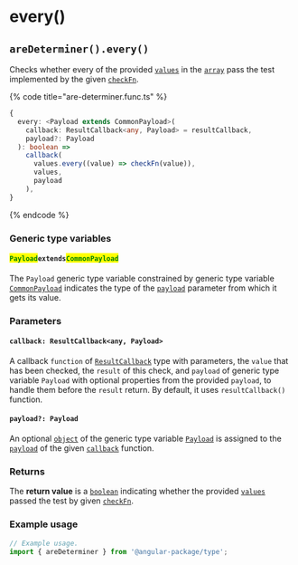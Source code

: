 # every()

## `areDeterminer().every()`

Checks whether every of the provided [`values`](./#...values-any) in the [`array`](https://developer.mozilla.org/en-US/docs/Web/JavaScript/Reference/Global\_Objects/Array) pass the test implemented by the given [`checkFn`](./#checkfn-function).

{% code title="are-determiner.func.ts" %}
```typescript
{
  every: <Payload extends CommonPayload>(
    callback: ResultCallback<any, Payload> = resultCallback,
    payload?: Payload
  ): boolean =>
    callback(
      values.every((value) => checkFn(value)),
      values,
      payload
    ),
}
```
{% endcode %}

### Generic type variables

#### <mark style="color:green;">**`Payload`**</mark>**`extends`**<mark style="color:green;">**`CommonPayload`**</mark>

The `Payload` generic type variable constrained by generic type variable [`CommonPayload`](./#commonpayloadextendsobject) indicates the type of the [`payload`](every.md#payload-payload) parameter from which it gets its value.

### Parameters

#### `callback: ResultCallback<any, Payload>`

A callback `function` of [`ResultCallback`](../../types/resultcallback.md) type with parameters, the `value` that has been checked, the `result` of this check, and `payload` of generic type variable `Payload` with optional properties from the provided `payload`, to handle them before the `result` return. By default, it uses `resultCallback()` function.

#### `payload?: Payload`

An optional [`object`](https://developer.mozilla.org/en-US/docs/Web/JavaScript/Reference/Global\_Objects/Object) of the generic type variable [`Payload`](every.md#payloadextendscommonpayload) is assigned to the [`payload`](../../types/resultcallback.md#payload-payload) of the given [`callback`](every.md#callback-resultcallback-less-than-any-payload-greater-than) function.

### Returns

The **return value** is a [`boolean`](https://developer.mozilla.org/en-US/docs/Web/JavaScript/Reference/Global\_Objects/Boolean) indicating whether the provided [`values`](./#...values-any) passed the test by given [`checkFn`](./#checkfn-function).

### Example usage

```typescript
// Example usage.
import { areDeterminer } from '@angular-package/type';


```
